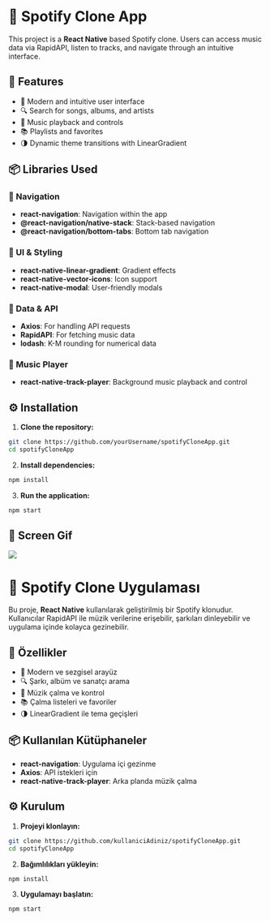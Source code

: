 # 🎵 Spotify Clone App

This project is a **React Native** based Spotify clone. Users can access music data via RapidAPI, listen to tracks, and navigate through an intuitive interface.

## 🚀 Features

- 🎨 Modern and intuitive user interface
- 🔍 Search for songs, albums, and artists
- 🎼 Music playback and controls
- 📚 Playlists and favorites
- 🌗 Dynamic theme transitions with LinearGradient

## 📦 Libraries Used

### 🔄 Navigation

- **react-navigation**: Navigation within the app
- **@react-navigation/native-stack**: Stack-based navigation
- **@react-navigation/bottom-tabs**: Bottom tab navigation

### 🎨 UI & Styling

- **react-native-linear-gradient**: Gradient effects
- **react-native-vector-icons**: Icon support
- **react-native-modal**: User-friendly modals

### 🔗 Data & API

- **Axios**: For handling API requests
- **RapidAPI**: For fetching music data
- **lodash**: K-M rounding for numerical data

### 🎵 Music Player

- **react-native-track-player**: Background music playback and control

## ⚙️ Installation

1. **Clone the repository:**

```bash
git clone https://github.com/yourUsername/spotifyCloneApp.git
cd spotifyCloneApp
```

2. **Install dependencies:**

```bash
npm install
```

3. **Run the application:**

```bash
npm start
```

## 📱 Screen Gif

![](ekran.gif)

# 🎵 Spotify Clone Uygulaması

Bu proje, **React Native** kullanılarak geliştirilmiş bir Spotify klonudur. Kullanıcılar RapidAPI ile müzik verilerine erişebilir, şarkıları dinleyebilir ve uygulama içinde kolayca gezinebilir.

## 🚀 Özellikler

- 🎨 Modern ve sezgisel arayüz
- 🔍 Şarkı, albüm ve sanatçı arama
- 🎼 Müzik çalma ve kontrol
- 📚 Çalma listeleri ve favoriler
- 🌗 LinearGradient ile tema geçişleri

## 📦 Kullanılan Kütüphaneler

- **react-navigation**: Uygulama içi gezinme
- **Axios**: API istekleri için
- **react-native-track-player**: Arka planda müzik çalma

## ⚙️ Kurulum

1. **Projeyi klonlayın:**

```bash
git clone https://github.com/kullaniciAdiniz/spotifyCloneApp.git
cd spotifyCloneApp
```

2. **Bağımlılıkları yükleyin:**

```bash
npm install
```

3. **Uygulamayı başlatın:**

```bash
npm start
```
